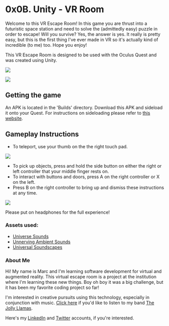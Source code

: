 # 0x0B. Unity - VR Room

Welcome to this VR Escape Room! In this game you are thrust into a futuristic space station and need to solve the (admittedly easy) puzzle in order to escape! Will you survive? Yes, the answer is yes. It really is pretty easy, but this is the first thing I've ever made in VR so it's actually kind of incredible (to me) too. Hope you enjoy!

This VR Escape Room is designed to be used with the Oculus Quest and was created using Unity.

![](https://i.imgur.com/3j1oHO4.jpg)

![](https://i.imgur.com/yvIHkrr.jpg)

## Getting the game
An APK is located in the 'Builds' directory. Download this APK and sideload it onto your Quest. For instructions on sideloading please refer to [this website](https://uploadvr.com/sideloading-quest-how-to/).

## Gameplay Instructions

- To teleport, use your thumb on the the right touch pad.

![](https://imgur.com/Rc57vcu.jpg)

- To pick up objects, press and hold the side button on either the right or left controller that your middle finger rests on.
- To interact with buttons and doors, press A on the right controller or X on the left.
- Press B on the right controller to bring up and dismiss these instructions at any time.

![](https://i.imgur.com/G9MPYM8.jpg)

Please put on headphones for the full experience!

### Assets used:

- [Universe Sounds](https://assetstore.unity.com/packages/audio/ambient/sci-fi/universe-sounds-free-pack-118865)
- [Unnerving Ambient Sounds](https://assetstore.unity.com/packages/audio/ambient/unnerving-ambient-sounds-horror-game-sound-effect-pack-30-sounds-170590)
- [Universal Soundscapes](https://assetstore.unity.com/packages/audio/ambient/free-universal-soundscapes-169448)

### About Me
Hi! My name is Marc and I'm learning software development for virtual and augmented reality. This virtual escape room is a project at the institution where I'm learning these new things. Boy oh boy it was a big challenge, but it has been my favorite coding project so far!

I'm interested in creative pursuits using this technology, especially in conjunction with music. [Click here](https://open.spotify.com/artist/3Ov3QDJuqhsunNjmn5BBEY?si=Yzj2mgZXSfqL9z7CxR--5g) if you'd like to listen to my band [The Jolly Llamas](https://www.jollyllamas.com/).

Here's my [LinkedIn](https://www.linkedin.com/in/marccavigli/) and [Twitter](https://twitter.com/MarcCavigli) accounts, if you're interested.